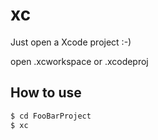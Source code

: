 # xc
Just open a Xcode project :-)

open .xcworkspace or .xcodeproj

## How to use

```bash
$ cd FooBarProject
$ xc
